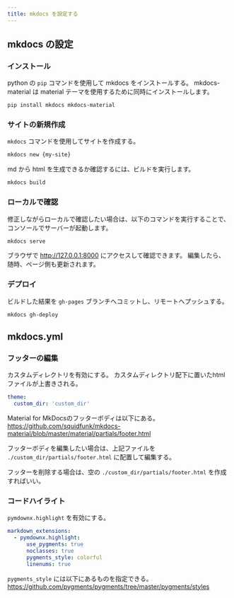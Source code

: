 ```yaml
---
title: mkdocs を設定する
---
```


## mkdocs の設定

### インストール

python の `pip` コマンドを使用して mkdocs をインストールする。
mkdocs-material は material テーマを使用するために同時にインストールします。

```bash
pip install mkdocs mkdocs-material
```

### サイトの新規作成

`mkdocs` コマンドを使用してサイトを作成する。

```bash
mkdocs new {my-site}
```

md から html を生成できるか確認するには、ビルドを実行します。

```bash
mkdocs build
```

### ローカルで確認

修正しながらローカルで確認したい場合は、以下のコマンドを実行することで、コンソールでサーバーが起動します。

```bash
mkdocs serve
```

ブラウザで <http://127.0.0.1:8000> にアクセスして確認できます。
編集したら、随時、ページ側も更新されます。

### デプロイ

ビルドした結果を `gh-pages` ブランチへコミットし、リモートへプッシュする。

```bash
mkdocs gh-deploy
```

## mkdocs.yml

### フッターの編集

カスタムディレクトリを有効にする。
カスタムディレクトリ配下に置いたhtmlファイルが上書きされる。

```yaml title="mkdocs.yml"
theme:
  custom_dir: 'custom_dir'
```

Material for MkDocsのフッターボディは以下にある。  
<https://github.com/squidfunk/mkdocs-material/blob/master/material/partials/footer.html>

フッターボディを編集したい場合は、上記ファイルを `./custom_dir/partials/footer.html` に配置して編集する。

フッターを削除する場合は、空の `./custom_dir/partials/footer.html` を作成すればいい。

### コードハイライト

`pymdownx.highlight` を有効にする。

```yaml title="mkdocs.yml"
markdown_extensions:
  - pymdownx.highlight:
      use_pygments: true
      noclasses: true
      pygments_style: colorful
      linenums: true
```

`pygments_style` には以下にあるものを指定できる。  
<https://github.com/pygments/pygments/tree/master/pygments/styles>
